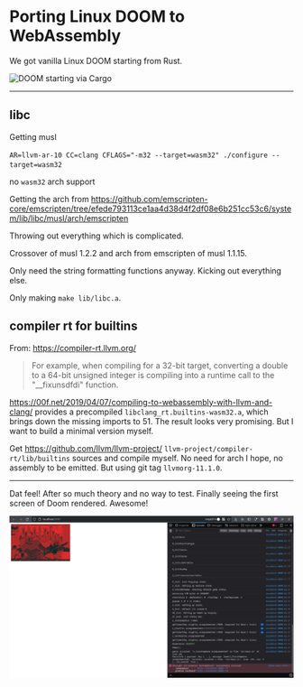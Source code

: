 # Porting Linux DOOM to WebAssembly

We got vanilla Linux DOOM starting from Rust.

![DOOM starting via Cargo](imgs/doom_booting_x11_rust.png)

---

## libc

Getting musl

`AR=llvm-ar-10 CC=clang CFLAGS="-m32 --target=wasm32" ./configure --target=wasm32`

no `wasm32` arch support

Getting the arch from https://github.com/emscripten-core/emscripten/tree/efede793113ce1aa4d38d4f2df08e6b251cc53c6/system/lib/libc/musl/arch/emscripten

Throwing out everything which is complicated.

Crossover of musl 1.2.2 and arch from emscripten of musl 1.1.15.

Only need the string formatting functions anyway. Kicking out everything else.

Only making `make lib/libc.a`.

## compiler rt for builtins

From: https://compiler-rt.llvm.org/
> For example, when compiling for a 32-bit target, converting a double to a
> 64-bit unsigned integer is compiling into a runtime call to the "__fixunsdfdi"
> function.

https://00f.net/2019/04/07/compiling-to-webassembly-with-llvm-and-clang/
provides a precompiled `libclang_rt.builtins-wasm32.a`, which brings down the
missing imports to 51. The result looks very promising. But I want to build a
minimal version myself.

Get https://github.com/llvm/llvm-project/
`llvm-project/compiler-rt/lib/builtins` sources and compile myself. No need for
arch I hope, no assembly to be emitted. But using git tag `llvmorg-11.1.0`.

---

Dat feel! After so much theory and no way to test. Finally seeing the first
screen of Doom rendered. Awesome!

![Doom rendering the first screen to an HTML5 canvas](./docs/images/doom_first_screen_renders_to_canvas.png)